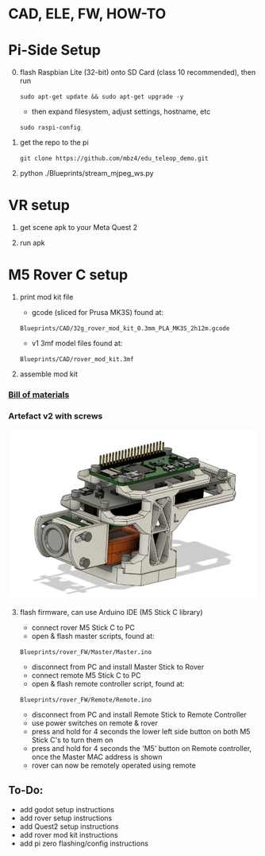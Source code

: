 # CAD, ELE, FW, HOW-TO

# Pi-Side Setup

0. flash Raspbian Lite (32-bit) onto SD Card (class 10 recommended), then run

    `sudo apt-get update && sudo apt-get upgrade -y`

    - then expand filesystem, adjust settings, hostname, etc
    
    `sudo raspi-config`
    
1. get the repo to the pi

    `git clone https://github.com/mbz4/edu_teleop_demo.git`

2. python ./Blueprints/stream_mjpeg_ws.py

# VR setup

1. get scene apk to your Meta Quest 2

2. run apk

# M5 Rover C setup

1. print mod kit file 

    - gcode (sliced for Prusa MK3S) found at:

    `Blueprints/CAD/32g_rover_mod_kit_0.3mm_PLA_MK3S_2h12m.gcode` 

    - v1 3mf model files found at:

    `Blueprints/CAD/rover_mod_kit.3mf`

2. assemble mod kit
 
### [Bill of materials](./CAD/README.md)

### Artefact v2 with screws

![Assembled v2 with screws](./CAD/v2_w_screws.png)


3. flash firmware, can use Arduino IDE (M5 Stick C library)

    - connect rover M5 Stick C to PC
    - open & flash master scripts, found at:

    `Blueprints/rover_FW/Master/Master.ino`

    - disconnect from PC and install Master Stick to Rover
    - connect remote M5 Stick C to PC
    - open & flash remote controller script, found at:

    `Blueprints/rover_FW/Remote/Remote.ino`

    - disconnect from PC and install Remote Stick to Remote Controller
    - use power switches on remote & rover
    - press and hold for 4 seconds the lower left side button on both M5 Stick C's to turn them on
    - press and hold for 4 seconds the 'M5' button on Remote controller, once the Master MAC address is shown
    - rover can now be remotely operated using remote

## To-Do:

- add godot setup instructions
- add rover setup instructions
- add Quest2 setup instructions
- add rover mod kit instructions
- add pi zero flashing/config instructions